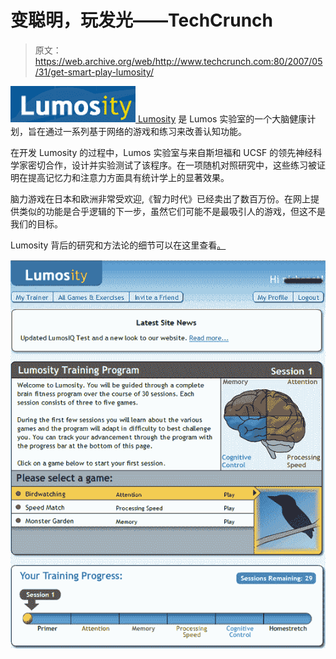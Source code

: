 # 变聪明，玩发光——TechCrunch

> 原文：<https://web.archive.org/web/http://www.techcrunch.com:80/2007/05/31/get-smart-play-lumosity/>

[![lumositylogo.png](img/04b97fef25477ff383b6f8d287408d77.png) Lumosity](https://web.archive.org/web/20220808132207/http://www.lumosity.com/) 是 Lumos 实验室的一个大脑健康计划，旨在通过一系列基于网络的游戏和练习来改善认知功能。

在开发 Lumosity 的过程中，Lumos 实验室与来自斯坦福和 UCSF 的领先神经科学家密切合作，设计并实验测试了该程序。在一项随机对照研究中，这些练习被证明在提高记忆力和注意力方面具有统计学上的显著效果。

脑力游戏在日本和欧洲非常受欢迎,《智力时代》已经卖出了数百万份。在网上提供类似的功能是合乎逻辑的下一步，虽然它们可能不是最吸引人的游戏，但这不是我们的目标。

Lumosity 背后的研究和方法论的细节可以在这里查看[。](https://web.archive.org/web/20220808132207/http://www.lumosity.com/info/science/results)

![lumosity1.png](img/d711beecbbf07cc8a9a98711773cd8d4.png)